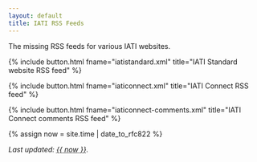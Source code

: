 ```yaml
---
layout: default
title: IATI RSS Feeds
---
```


The missing RSS feeds for various IATI websites.

{% include button.html fname="iatistandard.xml" title="IATI Standard website RSS feed" %}

{% include button.html fname="iaticonnect.xml" title="IATI Connect RSS feed" %}

{% include button.html fname="iaticonnect-comments.xml" title="IATI Connect comments RSS feed" %}

{% assign now = site.time | date_to_rfc822 %}

_Last updated: <abbr title="{{ now }}" id="last-updated">{{ now }}</abbr>._
